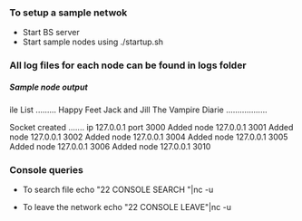 
<h3>To setup a sample netwok</h3>

* Start BS server
* Start sample nodes  using ./startup.sh

<h3>All log files for each node can be found in logs folder</h3>

<h5>Sample node output</h5>

ile List .........
Happy Feet
Jack and Jill
The Vampire Diarie
..................

Socket created ....... ip 127.0.0.1 port 3000
Added node 127.0.0.1 3001
Added node 127.0.0.1 3002
Added node 127.0.0.1 3004
Added node 127.0.0.1 3005
Added node 127.0.0.1 3006
Added node 127.0.0.1 3010

<h3>Console queries</h3>

* To search file 
echo "22 CONSOLE SEARCH <file name>"|nc -u <ip> <port>

* To leave the network
echo "22 CONSOLE LEAVE"|nc -u <ip> <port>

